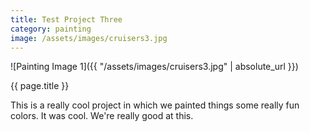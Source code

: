```yaml
---
title: Test Project Three
category: painting
image: /assets/images/cruisers3.jpg
---
```


![Painting Image 1]({{ "/assets/images/cruisers3.jpg" | absolute_url }})

{{ page.title }}

This is a really cool project in which we painted things some really fun colors. It was cool. We're really good at this.